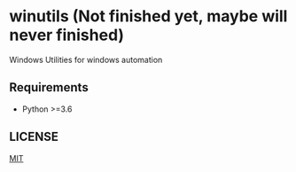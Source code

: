 # winutils  (Not finished yet, maybe will never finished)
Windows Utilities for windows automation

## Requirements
- Python >=3.6

## LICENSE
[MIT](LISENSE)